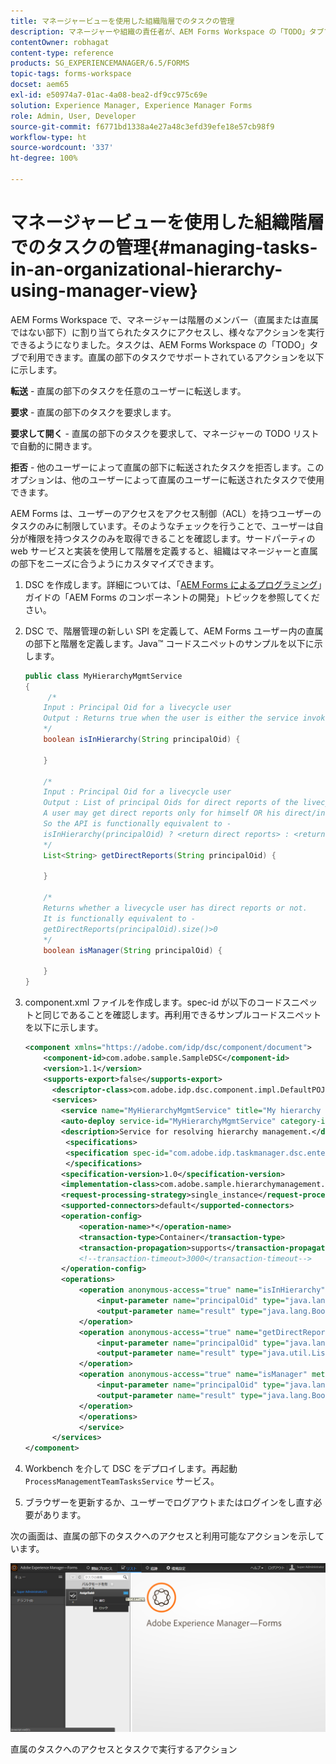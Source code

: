```yaml
---
title: マネージャービューを使用した組織階層でのタスクの管理
description: マネージャーや組織の責任者が、AEM Forms Workspace の「TODO」タブで直属および直属ではない部下のタスクにアクセスして作業する方法。
contentOwner: robhagat
content-type: reference
products: SG_EXPERIENCEMANAGER/6.5/FORMS
topic-tags: forms-workspace
docset: aem65
exl-id: e50974a7-01ac-4a08-bea2-df9cc975c69e
solution: Experience Manager, Experience Manager Forms
role: Admin, User, Developer
source-git-commit: f6771bd1338a4e27a48c3efd39efe18e57cb98f9
workflow-type: ht
source-wordcount: '337'
ht-degree: 100%

---
```


# マネージャービューを使用した組織階層でのタスクの管理{#managing-tasks-in-an-organizational-hierarchy-using-manager-view}

AEM Forms Workspace で、マネージャーは階層のメンバー（直属または直属ではない部下）に割り当てられたタスクにアクセスし、様々なアクションを実行できるようになりました。タスクは、AEM Forms Workspace の「TODO」タブで利用できます。直属の部下のタスクでサポートされているアクションを以下に示します。

**転送** - 直属の部下のタスクを任意のユーザーに転送します。

**要求** - 直属の部下のタスクを要求します。

**要求して開く** - 直属の部下のタスクを要求して、マネージャーの TODO リストで自動的に開きます。

**拒否** - 他のユーザーによって直属の部下に転送されたタスクを拒否します。このオプションは、他のユーザーによって直属のユーザーに転送されたタスクで使用できます。

AEM Forms は、ユーザーのアクセスをアクセス制御（ACL）を持つユーザーのタスクのみに制限しています。そのようなチェックを行うことで、ユーザーは自分が権限を持つタスクのみを取得できることを確認します。サードパーティの web サービスと実装を使用して階層を定義すると、組織はマネージャーと直属の部下をニーズに合うようにカスタマイズできます。

1. DSC を作成します。詳細については、「[AEM Forms によるプログラミング](https://www.adobe.com/go/learn_aemforms_programming_63_jp)」ガイドの「AEM Forms のコンポーネントの開発」トピックを参照してください。
1. DSC で、階層管理の新しい SPI を定義して、AEM Forms ユーザー内の直属の部下と階層を定義します。Java™ コードスニペットのサンプルを以下に示します。

   ```java
   public class MyHierarchyMgmtService
   {
        /*
       Input : Principal Oid for a livecycle user
       Output : Returns true when the user is either the service invoker OR his direct/indirect report.
       */
       boolean isInHierarchy(String principalOid) {
   
       }
   
       /*
       Input : Principal Oid for a livecycle user
       Output : List of principal Oids for direct reports of the livecycle user
       A user may get direct reports only for himself OR his direct/indirect reports.
       So the API is functionally equivalent to -
       isInHierarchy(principalOid) ? <return direct reports> : <return empty list>
       */
       List<String> getDirectReports(String principalOid) {
   
       }
   
       /*
       Returns whether a livecycle user has direct reports or not.
       It is functionally equivalent to -
       getDirectReports(principalOid).size()>0
       */
       boolean isManager(String principalOid) {
   
       }
   }
   ```

1. component.xml ファイルを作成します。spec-id が以下のコードスニペットと同じであることを確認します。再利用できるサンプルコードスニペットを以下に示します。

   ```xml
   <component xmlns="https://adobe.com/idp/dsc/component/document">
       <component-id>com.adobe.sample.SampleDSC</component-id>
       <version>1.1</version>
       <supports-export>false</supports-export>
         <descriptor-class>com.adobe.idp.dsc.component.impl.DefaultPOJODescriptorImpl</descriptor-class>
         <services>
           <service name="MyHierarchyMgmtService" title="My hierarchy management service" orchestrateable="false">
           <auto-deploy service-id="MyHierarchyMgmtService" category-id="Sample DSC" major-version="1" minor-version="0" />
           <description>Service for resolving hierarchy management.</description>
            <specifications>
            <specification spec-id="com.adobe.idp.taskmanager.dsc.enterprise.HierarchyManagementProvider"/>
            </specifications>
           <specification-version>1.0</specification-version>
           <implementation-class>com.adobe.sample.hierarchymanagement.MyHierarchyMgmtService</implementation-class>
           <request-processing-strategy>single_instance</request-processing-strategy>
           <supported-connectors>default</supported-connectors>
           <operation-config>
               <operation-name>*</operation-name>
               <transaction-type>Container</transaction-type>
               <transaction-propagation>supports</transaction-propagation>
               <!--transaction-timeout>3000</transaction-timeout-->
           </operation-config>
           <operations>
               <operation anonymous-access="true" name="isInHierarchy" method="isInHierarchy">
                   <input-parameter name="principalOid" type="java.lang.String" />
                   <output-parameter name="result" type="java.lang.Boolean"/>
               </operation>
               <operation anonymous-access="true" name="getDirectReports" method="getDirectReports">
                   <input-parameter name="principalOid" type="java.lang.String" />
                   <output-parameter name="result" type="java.util.List"/>
               </operation>
               <operation anonymous-access="true" name="isManager" method="isManager">
                   <input-parameter name="principalOid" type="java.lang.String" />
                   <output-parameter name="result" type="java.lang.Boolean"/>
               </operation>
               </operations>
               </service>
         </services>
   </component>
   ```

1. Workbench を介して DSC をデプロイします。再起動 `ProcessManagementTeamTasksService` サービス。
1. ブラウザーを更新するか、ユーザーでログアウトまたはログインをし直す必要があります。

次の画面は、直属の部下のタスクへのアクセスと利用可能なアクションを示しています。

![cu_manager_view](assets/cu_manager_view.png)

直属のタスクへのアクセスとタスクで実行するアクション
